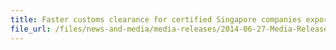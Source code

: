 ```yaml
---
title: Faster customs clearance for certified Singapore companies exporting goods to Hong Kong
file_url: /files/news-and-media/media-releases/2014-06-27-Media-Release.pdf
---
```

